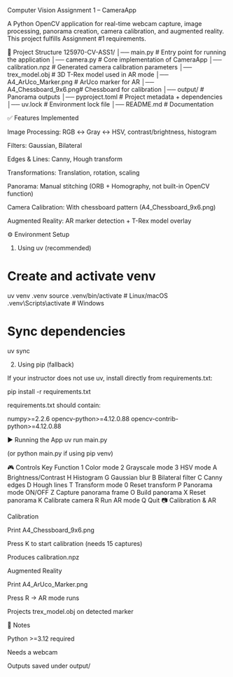 Computer Vision Assignment 1 – CameraApp

A Python OpenCV application for real-time webcam capture, image processing, panorama creation, camera calibration, and augmented reality.
This project fulfills Assignment #1 requirements.

📂 Project Structure
125970-CV-ASS1/
│── main.py              # Entry point for running the application
│── camera.py            # Core implementation of CameraApp
│── calibration.npz      # Generated camera calibration parameters
│── trex_model.obj       # 3D T-Rex model used in AR mode
│── A4_ArUco_Marker.png  # ArUco marker for AR
│── A4_Chessboard_9x6.png# Chessboard for calibration
│── output/              # Panorama outputs
│── pyproject.toml       # Project metadata + dependencies
│── uv.lock              # Environment lock file
│── README.md            # Documentation

✅ Features Implemented

Image Processing: RGB ↔ Gray ↔ HSV, contrast/brightness, histogram

Filters: Gaussian, Bilateral

Edges & Lines: Canny, Hough transform

Transformations: Translation, rotation, scaling

Panorama: Manual stitching (ORB + Homography, not built-in OpenCV function)

Camera Calibration: With chessboard pattern (A4_Chessboard_9x6.png)

Augmented Reality: AR marker detection + T-Rex model overlay

⚙️ Environment Setup
1. Using uv
 (recommended)
# Create and activate venv
uv venv .venv
source .venv/bin/activate   # Linux/macOS
.venv\Scripts\activate      # Windows

# Sync dependencies
uv sync

2. Using pip (fallback)

If your instructor does not use uv, install directly from requirements.txt:

pip install -r requirements.txt


requirements.txt should contain:

numpy>=2.2.6
opencv-python>=4.12.0.88
opencv-contrib-python>=4.12.0.88

▶️ Running the App
uv run main.py


(or python main.py if using pip venv)

🎮 Controls
Key	Function
1	Color mode
2	Grayscale mode
3	HSV mode
A	Brightness/Contrast
H	Histogram
G	Gaussian blur
B	Bilateral filter
C	Canny edges
D	Hough lines
T	Transform mode
0	Reset transform
P	Panorama mode ON/OFF
Z	Capture panorama frame
O	Build panorama
X	Reset panorama
K	Calibrate camera
R	Run AR mode
Q	Quit
📷 Calibration & AR

Calibration

Print A4_Chessboard_9x6.png

Press K to start calibration (needs 15 captures)

Produces calibration.npz

Augmented Reality

Print A4_ArUco_Marker.png

Press R → AR mode runs

Projects trex_model.obj on detected marker

📝 Notes

Python >=3.12 required

Needs a webcam

Outputs saved under output/